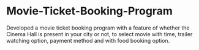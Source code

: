 # Movie-Ticket-Booking-Program
Developed a movie ticket booking program with a feature of whether the Cinema Hall is present in your city or not, to select movie with time, trailer watching option, payment method and with food booking option.
